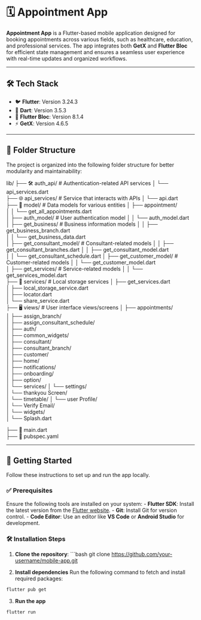 
#  🗓️ Appointment App

**Appointment App** is a Flutter-based mobile application designed for booking appointments across various fields, such as healthcare, education, and professional services. The app integrates both **GetX** and **Flutter Bloc** for efficient state management and ensures a seamless user experience with real-time updates and organized workflows.

---


## 🛠️ Tech Stack
- 🐦 **Flutter**: Version 3.24.3
- 🎯 **Dart**: Version 3.5.3
- 🔄 **Flutter Bloc**: Version 8.1.4
- ⚡ **GetX**: Version 4.6.5


---

## 📁 Folder Structure

The project is organized into the following folder structure for better modularity and maintainability:

lib/
├── 🛠️ auth_api/                       # Authentication-related API services
│   └── api_services.dart          
├── 🌐 api_services/                   # Service that interacts with APIs
│   └── api.dart                       
├── 💼 model/                          # Data models for various entities
│   ├── appointment/                   
│   │   └── get_all_appointments.dart  
│   ├── auth_model/                    # User authentication model
│   │   └── auth_model.dart            
│   ├── get_business/                  # Business information models
│   │   ├── get_business_branch.dart   
│   │   └── get_business_data.dart     
│   ├── get_consultant_model/          # Consultant-related models
│   │   ├── get_consultant_branches.dart
│   │   ├── get_consultant_model.dart  
│   │   └── get_consultant_schedule.dart
│   ├── get_customer_model/            # Customer-related models
│   │   └── get_customer_model.dart    
│   ├── get_services/                  # Service-related models
│   │   └── get_services_model.dart   
├── 💾 services/                       # Local storage services
│   ├── get_services.dart              
│   ├── local_storage_service.dart     
│   ├── locator.dart                   
│   └── share_service.dart             
├── 🖥️ views/                          # User interface views/screens
│   ├── appointments/               
│   ├── assign_branch/                 
│   ├── assign_consultant_schedule/   
│   ├── auth/                       
│   ├── common_widgets/              
│   ├── consultant/                  
│   ├── consultant_branch/             
│   ├── customer/                      
│   ├── home/                        
│   ├── notifications/                
│   ├── onboarding/                    
│   ├── option/                       
│   └── services/
│   └── settings/                      
│   └── thankyou Screen/                      
│   └── timetable/
│   └── user Profile/                      
│   └── Verify Email/                      
│   └── widgets/            
│   └── Splash.dart

├── 🚀 main.dart               
├── 📄 pubspec.yaml


--- 
## 🚀 Getting Started

Follow these instructions to set up and run the app locally.

### ✅ Prerequisites

Ensure the following tools are installed on your system: - **Flutter SDK**: Install the latest version from the [Flutter website](https://flutter.dev/docs/get-started/install). - **Git**: Install Git for version control. - **Code Editor**: Use an editor like **VS Code** or **Android Studio** for development.

### 🛠️ Installation Steps
1. **Clone the repository**: ```bash git clone https://github.com/your-username/mobile-app.git

2. **Install dependencies**
   Run the following command to fetch and install required packages:
```bash
flutter pub get
```
3. **Run the app**
``` bash
flutter run
```
